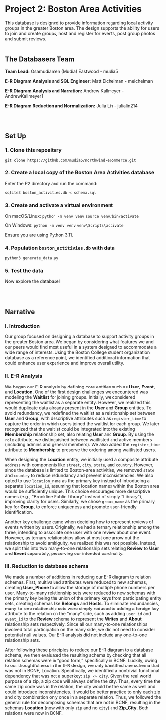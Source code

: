 # Project 2: Boston Area Activities

This database is designed to provide information regarding local activity groups in the greater Boston area. The design supports the ability for users to join and create groups, host and register for events, post group photos and submit reviews. 
<br><br>


## The Databasers Team
**Team Lead:** Osamudiamen (Mudia) Eastwood - mudia5

**E-R Diagram Analysis and SQL Engineer:** Matt Eichelman - meichelman

**E-R Diagram Analysis and Narration:** Andrew Kallmeyer - AndrewKallmeyer1

**E-R Diagram Reduction and Normalization:** Julia Lin - julialin214

<br><br>






## Set Up

### 1. Clone this repository 

`git clone https://github.com/mudia5/northwind-ecommerce.git`

### 2. Create a local copy of the Boston Area Activities database

Enter the P2 directory and run the command:

`sqlite3 boston_activities.db < schema.sql`

### 3. Create and activate a virtual environment
On macOS/Linux:
`python -m venv venv`
`source venv/bin/activate`

On Windows:
`python -m venv venv`
`venv\Scripts\activate`

Ensure you are using Python 3.11.

### 4. Population `boston_actitivies.db` with data

`python3 generate_data.py`

### 5. Test the data

Now explore the database!


<br><br>

## Narrative 
### I. Introduction
Our group focused on designing a database to support activity groups in the greater Boston area. We began by considering what features we and our peers would find most useful in a system designed to accommodate a wide range of interests. Using the Boston College student organization database as a reference point, we identified additional information that could enhance user experience and improve overall utility.
### II. E-R Analysis 
We began our E-R analysis by defining core entities such as **User**, **Event**, and **Location**. One of the first design challenges we encountered was modeling the **Waitlist** for joining groups. Initially, we considered representing the waitlist as a separate entity. However, we realized this would duplicate data already present in the **User** and **Group** entities. To avoid redundancy, we redefined the waitlist as a relationship set between **User** and **Group**, with descriptive attributes such as `register_time` to capture the order in which users joined the waitlist for each group. We later recognized that the waitlist could be integrated into the existing **Membership** relationship set, also relating **User** and **Group**. By using the `role` attribute, we distinguished between waitlisted and active members (including admins and general members). We also added the `register_time` attribute to **Membership**  to preserve the ordering among waitlisted users.

When designing the **Location** entity, we initially used a composite attribute `address` with components like `street`, `city`, `state`, and `country`. However, since the database is limited to Boston-area activities, we removed `state` and `country` to reduce redundancy and prevent inconsistencies. We also opted to use `location_name` as the primary key instead of introducing a separate `location_id`, assuming that location names within the Boston area would be sufficiently unique. This choice encourages more descriptive names (e.g., “Brookline Public Library” instead of simply “Library”), improving clarity for users. Similarly, we chose `group_name` as the primary key for **Group**, to enforce uniqueness and promote user-friendly identification.

Another key challenge came when deciding how to represent reviews of events written by users. Originally, we had a ternary relationship among the three, intending to associate one user with one review about one event. However, as ternary relationships allow at most one arrow out the relationship to avoid ambiguity, we realized this was not possible. Instead, we split this into two many-to-one relationship sets relating **Review** to **User** and **Event** separately, preserving our intended cardinality.

### III. Reduction to database schema 
We made a number of additions in reducing our E-R diagram to relation schemas. First, multivalued attributes were reduced to new schemas, creating **User_Phone** to allow the storage of multiple phone numbers per user. Many-to-many relationship sets were reduced to new schemas with the primary key being the union of the primary keys from participating entity sets, creating schemas like **Belongs** and **Hosts**. To eliminate redundancies, many-to-one relationship sets were simply reduced to adding a foreign key attribute to the relation on the “many” side, such as adding `user_id` and `event_id` to the **Review** schema to represent the **Writes** and **About** relationship sets respectively. Since all our many-to-one relationships involved total participation on the many side, we did not need to consider potential null values. Our E-R analysis did not include any one-to-one relationship sets. 

After following these principles to reduce our E-R diagram to a database schema, we then evaluated the resulting schema by checking that all relation schemas were in “good form,” specifically in BCNF. Luckily, owing to our thoughtfulness in the E-R design, we only identified one schema that was not in BCNF, Location. Specifically, we identified a nontrivial functional dependency that was not a superkey: `zip -> city`. Given the real world purpose of a zip, a zip code will always define the city. Thus, every time the same zip code was in the relation, the city would be the same as well and could introduce inconsistencies. It would be better practice to only each zip and city combination only once in a separate relation. Thus, we followed the general rule for decomposing schemas that are not in BCNF, resulting in the schemas **Location** (now with only `zip` and no `city`) and **Zip_City**. Both relations were now in BCNF.

